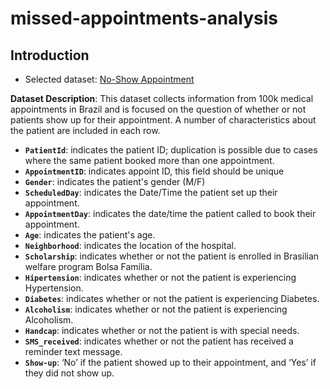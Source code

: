 # missed-appointments-analysis

<a id='intro'></a>
## Introduction
<ul>
<li>Selected dataset: <a href = "./noshowappointments-kagglev2-may-2016.csv">No-Show Appointment</a>
</ul>

**Dataset Description**: This dataset collects information from 100k medical appointments in Brazil and is focused on the question of whether or not patients show up for their appointment. A number of characteristics about the patient are included in each row.
- **`PatientId`**: indicates the patient ID; duplication is possible due to cases where the same patient booked more than one appointment.  
- **`AppointmentID`**: indicates appoint ID, this field should be unique
- **`Gender`**: indicates the patient's gender (M/F)     
- **`ScheduledDay`**: indicates the Date/Time the patient set up their appointment.
- **`AppointmentDay`**:  indicates the date/time the patient called to book their appointment.
- **`Age`**: indicates the patient's age.
- **`Neighborhood`**: indicates the location of the hospital.
- **`Scholarship`**: indicates whether or not the patient is enrolled in Brasilian welfare program Bolsa Família.
- **`Hipertension`**: indicates whether or not the patient is experiencing Hypertension.
- **`Diabetes`**: indicates whether or not the patient is experiencing Diabetes.
- **`Alcoholism`**: indicates whether or not the patient is experiencing Alcoholism.
- **`Handcap`**: indicates whether or not the patient is with special needs.
- **`SMS_received`**: indicates whether or not the patient has received a reminder text message.
- **`Show-up`**: ‘No’ if the patient showed up to their appointment, and ‘Yes’ if they did not show up.
